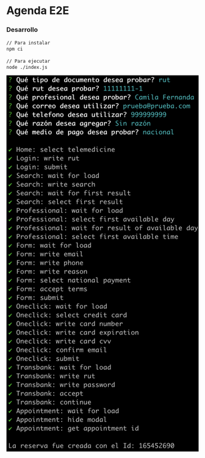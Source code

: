 # Agenda E2E

### Desarrollo

```
// Para instalar
npm ci

// Para ejecutar
node ./index.js
```

![CLI Screenshot](./img/cli-screenshot.png)
